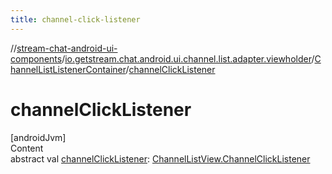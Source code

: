 ```yaml
---
title: channel-click-listener
---
```

//[stream-chat-android-ui-components](../../../index.md)/[io.getstream.chat.android.ui.channel.list.adapter.viewholder](../index.md)/[ChannelListListenerContainer](index.md)/[channelClickListener](channelClickListener.md)



# channelClickListener  
[androidJvm]  
Content  
abstract val [channelClickListener](channelClickListener.md): [ChannelListView.ChannelClickListener](../../io.getstream.chat.android.ui.channel.list/ChannelListView/ChannelClickListener/index.md)  



